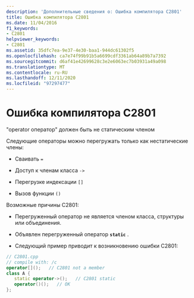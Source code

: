 ```yaml
---
description: 'Дополнительные сведения о: Ошибка компилятора C2801'
title: Ошибка компилятора C2801
ms.date: 11/04/2016
f1_keywords:
- C2801
helpviewer_keywords:
- C2801
ms.assetid: 35dfc7ea-9e37-4e30-baa1-944dc61302f5
ms.openlocfilehash: ca7e74f99b91b5a6699cdf3361ab64a89b7a7392
ms.sourcegitcommit: d6af41e42699628c3e2e6063ec7b03931a49a098
ms.translationtype: MT
ms.contentlocale: ru-RU
ms.lasthandoff: 12/11/2020
ms.locfileid: "97297477"
---
```

# <a name="compiler-error-c2801"></a>Ошибка компилятора C2801

"operator оператор" должен быть не статическим членом

Следующие операторы можно перегружать только как нестатические члены:

- Сваивать `=`

- Доступ к членам класса `->`

- Перегрузке индексации `[]`

- Вызов функции `()`

Возможные причины C2801:

- Перегруженный оператор не является членом класса, структуры или объединения.

- Объявлен перегруженный оператор **`static`** .

- Следующий пример приводит к возникновению ошибки C2801:

```cpp
// C2801.cpp
// compile with: /c
operator[]();   // C2801 not a member
class A {
   static operator->();   // C2801 static
   operator()();   // OK
};
```
